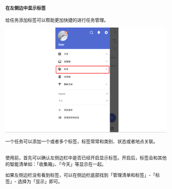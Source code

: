 #### 在左侧边中显示标签

给任务添加标签可以帮助更加快捷的进行任务管理。

![](../../images/android/100.png)

一个任务可以添加一个或者多个标签，标签常常和类别、状态或者地点关联。

<br>使用前，首先可以确认左侧边栏中是否已经开启显示标签。开启后，标签会和其他的智能清单如：「收集箱」、「今天」等显示在一起。

如果左侧边栏没有看到标签，可以在侧边栏底部找到「管理清单和标签」-「标签」- 选择为「显示」即可。
